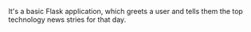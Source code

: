 
It's a basic Flask application, which greets a user and tells them the top technology news stries for that day.
